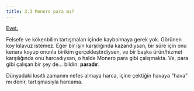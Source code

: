 ```yaml
---
title: 3.3 Monero para mı?
---
```


[Evet.](2.03_good_money.md)

Felsefe ve kökenbilim tartışmaları içinde kaybolmaya gerek yok.
Görünen koy kılavuz istemez.  Eğer bir işin karşılığında kazandıysan,
bir süre için onu kenara koyup onunla birikim gerçekleştirdiysen, ve
bir başka ürün/hizmet karşılığında onu harcadıysan, o halde Monero
para gibi çalışmakta.  Ve, para gibi çalışan bir şey de... bildin:
**paradır**.

Dünyadaki kısıtlı zamanını nefes almaya harca, içine çektiğin havaya
"hava" mı denir, tartışmasıyla harcama.

